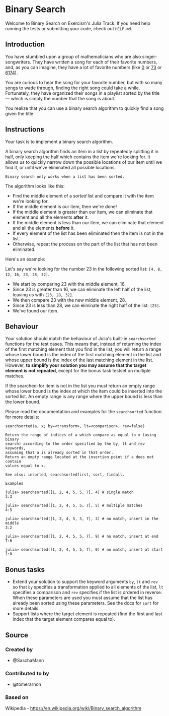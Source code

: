 # Binary Search

Welcome to Binary Search on Exercism's Julia Track.
If you need help running the tests or submitting your code, check out `HELP.md`.

## Introduction

You have stumbled upon a group of mathematicians who are also singer-songwriters.
They have written a song for each of their favorite numbers, and, as you can imagine, they have a lot of favorite numbers (like [0][zero] or [73][seventy-three] or [6174][kaprekars-constant]).

You are curious to hear the song for your favorite number, but with so many songs to wade through, finding the right song could take a while.
Fortunately, they have organized their songs in a playlist sorted by the title — which is simply the number that the song is about.

You realize that you can use a binary search algorithm to quickly find a song given the title.

[zero]: https://en.wikipedia.org/wiki/0
[seventy-three]: https://en.wikipedia.org/wiki/73_(number)
[kaprekars-constant]: https://en.wikipedia.org/wiki/6174_(number)

## Instructions

Your task is to implement a binary search algorithm.

A binary search algorithm finds an item in a list by repeatedly splitting it in half, only keeping the half which contains the item we're looking for.
It allows us to quickly narrow down the possible locations of our item until we find it, or until we've eliminated all possible locations.

~~~~exercism/caution
Binary search only works when a list has been sorted.
~~~~

The algorithm looks like this:

- Find the middle element of a _sorted_ list and compare it with the item we're looking for.
- If the middle element is our item, then we're done!
- If the middle element is greater than our item, we can eliminate that element and all the elements **after** it.
- If the middle element is less than our item, we can eliminate that element and all the elements **before** it.
- If every element of the list has been eliminated then the item is not in the list.
- Otherwise, repeat the process on the part of the list that has not been eliminated.

Here's an example:

Let's say we're looking for the number 23 in the following sorted list: `[4, 8, 12, 16, 23, 28, 32]`.

- We start by comparing 23 with the middle element, 16.
- Since 23 is greater than 16, we can eliminate the left half of the list, leaving us with `[23, 28, 32]`.
- We then compare 23 with the new middle element, 28.
- Since 23 is less than 28, we can eliminate the right half of the list: `[23]`.
- We've found our item.

## Behaviour

Your solution should match the behaviour of Julia's built-in `searchsorted` functions for the test cases.
This means that, instead of returning the index of the first matching element that you find in the list, you will return a range whose lower bound is the index of the first matching element in the list and whose upper bound is the index of the last matching element in the list.
However, **to simplify your solution you may assume that the target element is not repeated**, except for the bonus task testset on multiple matches.

If the searched-for item is not in the list you must return an empty range whose lower bound is the index at which the item could be inserted into the sorted list. An empty range is any range where the upper bound is less than the lower bound.

Please read the documentation and examples for the `searchsorted` function for more details:

```
searchsorted(a, x; by=<transform>, lt=<comparison>, rev=false)

Return the range of indices of a which compare as equal to x (using binary
search) according to the order specified by the by, lt and rev keywords,
assuming that a is already sorted in that order.
Return an empty range located at the insertion point if a does not contain
values equal to x.

See also: insorted, searchsortedfirst, sort, findall.

Examples

julia> searchsorted([1, 2, 4, 5, 5, 7], 4) # single match
3:3

julia> searchsorted([1, 2, 4, 5, 5, 7], 5) # multiple matches
4:5

julia> searchsorted([1, 2, 4, 5, 5, 7], 3) # no match, insert in the middle
3:2

julia> searchsorted([1, 2, 4, 5, 5, 7], 9) # no match, insert at end
7:6

julia> searchsorted([1, 2, 4, 5, 5, 7], 0) # no match, insert at start
1:0
```

## Bonus tasks

- Extend your solution to support the keyword arguments `by`, `lt` and `rev` so that `by` specifies a
  transformation applied to all elements of the list, `lt` specifies a
  comparison and `rev` specifies if the list is ordered in reverse. When these
  parameters are used you must assume that the list has already been sorted
  using these parameters. See the docs for `sort` for more details.
- Support lists where the target element is repeated (find the first and last index that the target element compares equal to).

## Source

### Created by

- @SaschaMann

### Contributed to by

- @tomerarnon

### Based on

Wikipedia - https://en.wikipedia.org/wiki/Binary_search_algorithm